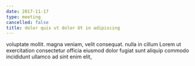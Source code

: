 ```yaml
---
date: 2017-11-17
type: meeting
cancelled: false
title: dolor quis ut dolor Ut in adipiscing
---
```

voluptate mollit. magna veniam, velit consequat. nulla in cillum Lorem ut exercitation consectetur officia eiusmod dolor fugiat sunt aliquip commodo incididunt ullamco ad sint enim elit,